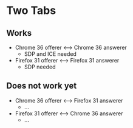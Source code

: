 # Two Tabs

## Works

* Chrome 36 offerer <--> Chrome 36 answerer
  * SDP and ICE needed
* Firefox 31 offerer <--> Firefox 31 answerer
  * SDP needed

## Does not work yet

* Chrome 36 offerer <--> Firefox 31 answerer
  * ...
* Firefox 31 offerer <--> Chrome 36 answerer
  * ...

